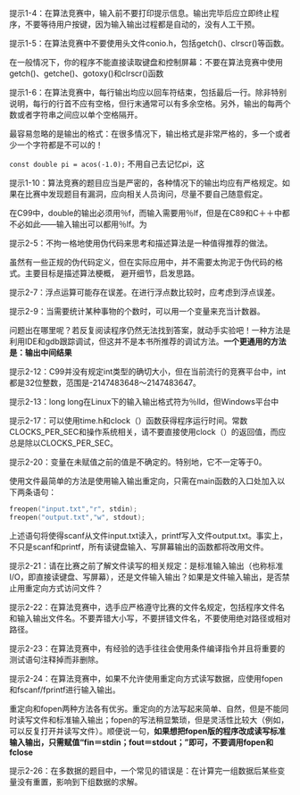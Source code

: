 提示1-4：在算法竞赛中，输入前不要打印提示信息。输出完毕后应立即终止程序，不要等待用户按键，因为输入输出过程都是自动的，没有人工干预。



提示1-5：在算法竞赛中不要使用头文件conio.h，包括getch()、clrscr()等函数。

在一般情况下，你的程序不能直接读取键盘和控制屏幕：不要在算法竞赛中使用getch()、getche()、gotoxy()和clrscr()函数



提示1-6：在算法竞赛中，每行输出均应以回车符结束，包括最后一行。除非特别说明，每行的行首不应有空格，但行末通常可以有多余空格。另外，输出的每两个数或者字符串之间应以单个空格隔开。

最容易忽略的是输出的格式：在很多情况下，输出格式是非常严格的，多一个或者少一个字符都是不可以的！



`const double pi = acos(-1.0);`  不用自己去记忆pi，这



提示1-10：算法竞赛的题目应当是严密的，各种情况下的输出均应有严格规定。如果在比赛中发现题目有漏洞，应向相关人员询问，尽量不要自己随意假定。



在C99中，double的输出必须用％f，而输入需要用％lf，但是在C89和C＋＋中都不必如此——输入输出可以都用％lf。为



提示2-5：不拘一格地使用伪代码来思考和描述算法是一种值得推荐的做法。

虽然有一些正规的伪代码定义，但在实际应用中，并不需要太拘泥于伪代码的格式。主要目标是描述算法梗概，
避开细节，启发思路。



提示2-7：浮点运算可能存在误差。在进行浮点数比较时，应考虑到浮点误差。



提示2-9：当需要统计某种事物的个数时，可以用一个变量来充当计数器。



问题出在哪里呢？若反复阅读程序仍然无法找到答案，就动手实验吧！一种方法是利用IDE和gdb跟踪调试，但这并不是本书所推荐的调试方法。**一个更通用的方法是：输出中间结果**



提示2-12：C99并没有规定int类型的确切大小，但在当前流行的竞赛平台中，int都是32位整数，范围是-2147483648～2147483647。



提示2-13：long long在Linux下的输入输出格式符为％lld，但Windows平台中



提示2-17：可以使用time.h和clock（）函数获得程序运行时间。常数CLOCKS_PER_SEC和操作系统相关，请不要直接使用clock（）的返回值，而应总是除以CLOCKS_PER_SEC。



提示2-20：变量在未赋值之前的值是不确定的。特别地，它不一定等于0。





使用文件最简单的方法是使用输入输出重定向，只需在main函数的入口处加入以下两条语句：

```c
freopen("input.txt","r", stdin);
freopen("output.txt","w", stdout);
```

上述语句将使得scanf从文件input.txt读入，printf写入文件output.txt。事实上，不只是scanf和printf，所有读键盘输入、写屏幕输出的函数都将改用文件。



提示2-21：请在比赛之前了解文件读写的相关规定：是标准输入输出（也称标准I/O，即直接读键盘、写屏幕），还是文件输入输出？如果是文件输入输出，是否禁止用重定向方式访问文件？

提示2-22：在算法竞赛中，选手应严格遵守比赛的文件名规定，包括程序文件名和输入输出文件名。不要弄错大小写，不要拼错文件名，不要使用绝对路径或相对路径。





提示2-23：在算法竞赛中，有经验的选手往往会使用条件编译指令并且将重要的测试语句注释掉而非删除。



提示2-24：在算法竞赛中，如果不允许使用重定向方式读写数据，应使用fopen和fscanf/fprintf进行输入输出。

重定向和fopen两种方法各有优劣。重定向的方法写起来简单、自然，但是不能同时读写文件和标准输入输出；fopen的写法稍显繁琐，但是灵活性比较大（例如，可以反复打开并读写文件）。顺便说一句，**如果想把fopen版的程序改成读写标准输入输出，只需赋值“fin＝stdin；fout＝stdout；”即可，不要调用fopen和fclose**



提示2-26：在多数据的题目中，一个常见的错误是：在计算完一组数据后某些变量没有重置，影响到下组数据的求解。